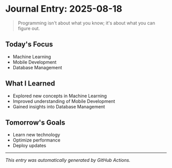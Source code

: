 # Journal Entry: 2025-08-18

> Programming isn't about what you know; it's about what you can figure out.

## Today's Focus
- Machine Learning
- Mobile Development
- Database Management

## What I Learned
- Explored new concepts in Machine Learning
- Improved understanding of Mobile Development
- Gained insights into Database Management

## Tomorrow's Goals
- Learn new technology
- Optimize performance
- Deploy updates

---
*This entry was automatically generated by GitHub Actions.*